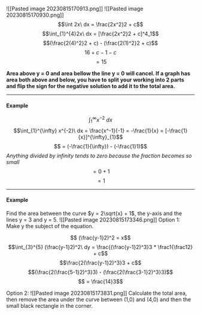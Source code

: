![[Pasted image 20230815170913.png]]
![[Pasted image 20230815170930.png]]
$$\int 2x\ dx = \frac{2x^2}2 + c$$
$$\int_{1}^{4}2x\ dx = [\frac{2x^2}2 + c]^4_1$$
$$(\frac{2(4)^2}2 + c) - (\frac{2(1)^2}2 + c)$$
$$16 + c -1 -c$$
$$ = 15$$

**Area above y = 0 and area bellow the line y = 0 will cancel. If a graph has area both above and below, you have to split your working into 2 parts and flip the sign for the negative solution to add it to the total area.**
______
#### Example
$$\int_{1}^{\infty} x^{-2}\ dx$$
$$\int_{1}^{\infty} x^{-2}\ dx = \frac{x^-1}{-1} = -\frac{1}{x} = 
[-\frac{1}{x}]^{\infty}_{1}$$
$$ = (-\frac{1}{\infty}) - (-\frac{1}1)$$
_Anything divided by infinity tends to zero because the fraction becomes so small_
$$=0 + 1$$
$$= 1$$
_______
#### Example
Find the area between the curve $y = 2\sqrt{x} + 1$, the y-axis and the lines y = 3 and y = 5.
![[Pasted image 20230815173346.png]]
Option 1:
Make y the subject of the equation.

$$ (\frac{y-1}2)^2 = x$$
$$\int_{3}^{5} (\frac{y-1}2)^2\ dy = \frac{(\frac{y-1}2)^3}3 * \frac1{\frac12} + c$$
$$\frac{2(\frac{y-1}2)^3}3 + c$$
$$(\frac{2(\frac{5-1}2)^3}3) - (\frac{2(\frac{3-1}2)^3}3)$$
$$ = \frac{14}3$$

Option 2:
![[Pasted image 20230815173831.png]]
Calculate the total area, then remove the area under the curve between (1,0) and (4,0) and then the small black rectangle in the corner.


